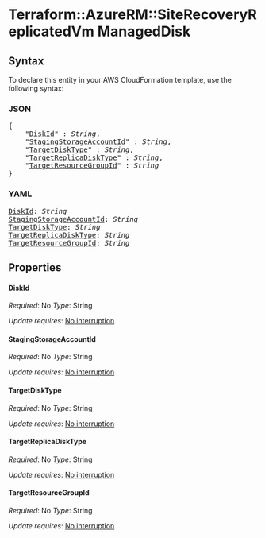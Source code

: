 # Terraform::AzureRM::SiteRecoveryReplicatedVm ManagedDisk

## Syntax

To declare this entity in your AWS CloudFormation template, use the following syntax:

### JSON

<pre>
{
    "<a href="#diskid" title="DiskId">DiskId</a>" : <i>String</i>,
    "<a href="#stagingstorageaccountid" title="StagingStorageAccountId">StagingStorageAccountId</a>" : <i>String</i>,
    "<a href="#targetdisktype" title="TargetDiskType">TargetDiskType</a>" : <i>String</i>,
    "<a href="#targetreplicadisktype" title="TargetReplicaDiskType">TargetReplicaDiskType</a>" : <i>String</i>,
    "<a href="#targetresourcegroupid" title="TargetResourceGroupId">TargetResourceGroupId</a>" : <i>String</i>
}
</pre>

### YAML

<pre>
<a href="#diskid" title="DiskId">DiskId</a>: <i>String</i>
<a href="#stagingstorageaccountid" title="StagingStorageAccountId">StagingStorageAccountId</a>: <i>String</i>
<a href="#targetdisktype" title="TargetDiskType">TargetDiskType</a>: <i>String</i>
<a href="#targetreplicadisktype" title="TargetReplicaDiskType">TargetReplicaDiskType</a>: <i>String</i>
<a href="#targetresourcegroupid" title="TargetResourceGroupId">TargetResourceGroupId</a>: <i>String</i>
</pre>

## Properties

#### DiskId

_Required_: No
_Type_: String

_Update requires_: [No interruption](https://docs.aws.amazon.com/AWSCloudFormation/latest/UserGuide/using-cfn-updating-stacks-update-behaviors.html#update-no-interrupt)

#### StagingStorageAccountId

_Required_: No
_Type_: String

_Update requires_: [No interruption](https://docs.aws.amazon.com/AWSCloudFormation/latest/UserGuide/using-cfn-updating-stacks-update-behaviors.html#update-no-interrupt)

#### TargetDiskType

_Required_: No
_Type_: String

_Update requires_: [No interruption](https://docs.aws.amazon.com/AWSCloudFormation/latest/UserGuide/using-cfn-updating-stacks-update-behaviors.html#update-no-interrupt)

#### TargetReplicaDiskType

_Required_: No
_Type_: String

_Update requires_: [No interruption](https://docs.aws.amazon.com/AWSCloudFormation/latest/UserGuide/using-cfn-updating-stacks-update-behaviors.html#update-no-interrupt)

#### TargetResourceGroupId

_Required_: No
_Type_: String

_Update requires_: [No interruption](https://docs.aws.amazon.com/AWSCloudFormation/latest/UserGuide/using-cfn-updating-stacks-update-behaviors.html#update-no-interrupt)

